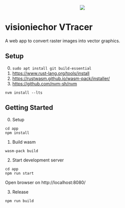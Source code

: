 <div align="center">
  <img src="https://github.com/visioniechor/vtracer/raw/master/docs/images/visioniechor-banner.png">
</div>

# visioniechor VTracer

A web app to convert raster images into vector graphics.

## Setup

0. `sudo apt install git build-essential`
1. https://www.rust-lang.org/tools/install
2. https://rustwasm.github.io/wasm-pack/installer/
3. https://github.com/nvm-sh/nvm
```
nvm install --lts
```

## Getting Started

0. Setup
```
cd app
npm install
```

1. Build wasm
```
wasm-pack build
```

2. Start development server
```
cd app
npm run start
```
Open browser on http://localhost:8080/

3. Release
```
npm run build
```